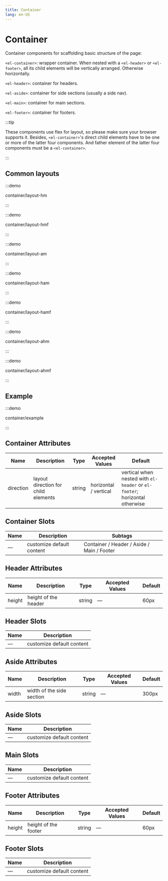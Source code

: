 ```yaml
---
title: Container
lang: en-US
---
```


# Container

Container components for scaffolding basic structure of the page:

`<el-container>`: wrapper container. When nested with a `<el-header>` or `<el-footer>`, all its child elements will be vertically arranged. Otherwise horizontally.

`<el-header>`: container for headers.

`<el-aside>`: container for side sections (usually a side nav).

`<el-main>`: container for main sections.

`<el-footer>`: container for footers.

:::tip

These components use flex for layout, so please make sure your browser supports it. Besides, `<el-container>`'s direct child elements have to be one or more of the latter four components. And father element of the latter four components must be a `<el-container>`.

:::

## Common layouts

<style lang="scss">
@use '../../examples/container/common-layout.scss';
</style>

:::demo

container/layout-hm

:::

:::demo

container/layout-hmf

:::

:::demo

container/layout-am

:::

:::demo

container/layout-ham

:::

:::demo

container/layout-hamf

:::

:::demo

container/layout-ahm

:::

:::demo

container/layout-ahmf

:::

## Example

:::demo

container/example

:::

## Container Attributes

| Name      | Description                         | Type   | Accepted Values       | Default                                                                    |
| --------- | ----------------------------------- | ------ | --------------------- | -------------------------------------------------------------------------- |
| direction | layout direction for child elements | string | horizontal / vertical | vertical when nested with `el-header` or `el-footer`; horizontal otherwise |

## Container Slots

| Name | Description               | Subtags                                    |
| ---- | ------------------------- | ------------------------------------------ |
| —    | customize default content | Container / Header / Aside / Main / Footer |

## Header Attributes

| Name   | Description          | Type   | Accepted Values | Default |
| ------ | -------------------- | ------ | --------------- | ------- |
| height | height of the header | string | —               | 60px    |

## Header Slots

| Name | Description               |
| ---- | ------------------------- |
| —    | customize default content |

## Aside Attributes

| Name  | Description               | Type   | Accepted Values | Default |
| ----- | ------------------------- | ------ | --------------- | ------- |
| width | width of the side section | string | —               | 300px   |

## Aside Slots

| Name | Description               |
| ---- | ------------------------- |
| —    | customize default content |

## Main Slots

| Name | Description               |
| ---- | ------------------------- |
| —    | customize default content |

## Footer Attributes

| Name   | Description          | Type   | Accepted Values | Default |
| ------ | -------------------- | ------ | --------------- | ------- |
| height | height of the footer | string | —               | 60px    |

## Footer Slots

| Name | Description               |
| ---- | ------------------------- |
| —    | customize default content |

